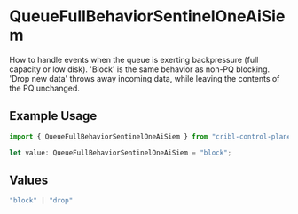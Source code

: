 # QueueFullBehaviorSentinelOneAiSiem

How to handle events when the queue is exerting backpressure (full capacity or low disk). 'Block' is the same behavior as non-PQ blocking. 'Drop new data' throws away incoming data, while leaving the contents of the PQ unchanged.

## Example Usage

```typescript
import { QueueFullBehaviorSentinelOneAiSiem } from "cribl-control-plane/models/operations";

let value: QueueFullBehaviorSentinelOneAiSiem = "block";
```

## Values

```typescript
"block" | "drop"
```